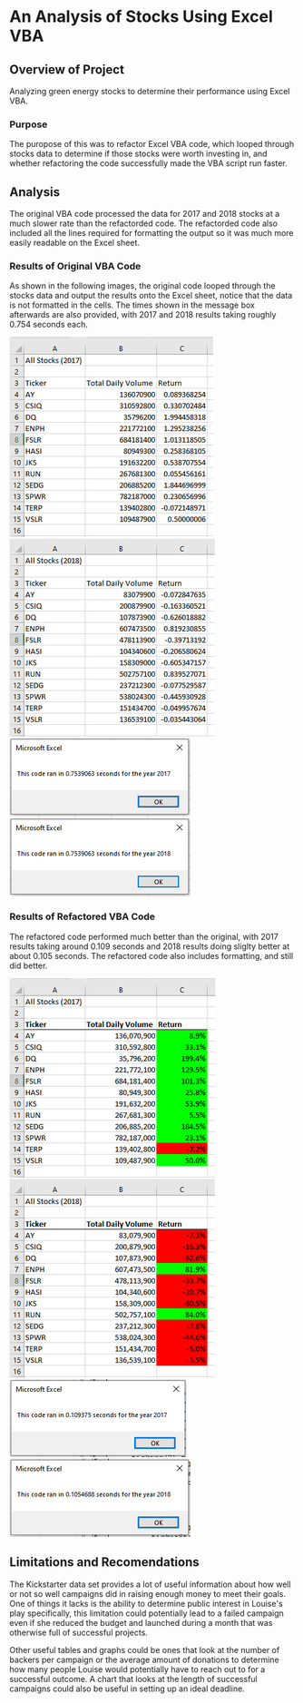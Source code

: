 # An Analysis of Stocks Using Excel VBA

## Overview of Project

Analyzing green energy stocks to determine their performance using Excel VBA.

### Purpose

The puropose of this was to refactor Excel VBA code, which looped through stocks data to determine if those stocks were worth investing in, and whether refactoring the code successfully made the VBA script run faster.

## Analysis

The original VBA code processed the data for 2017 and 2018 stocks at a much slower rate than the refactorded code. The refactorded code also included all the lines required for formatting the output so it was much more easily readable on the Excel sheet.

### Results of Original VBA Code

As shown in the following images, the original code looped through the stocks data and output the results onto the Excel sheet, notice that the data is not formatted in the cells. The times shown in the message box afterwards are also provided, with 2017 and 2018 results taking roughly 0.754 seconds each.

![2017 Results Original Code](https://github.com/psidhu42/stock-analysis/blob/main/resources/module_2017.PNG) ![2018 Results Original Code](https://github.com/psidhu42/stock-analysis/blob/main/resources/module_2018.PNG)
![2017 Runtime Original Code](https://github.com/psidhu42/stock-analysis/blob/main/resources/runtime_2017.PNG) ![2018 Runtime Original Code](https://github.com/psidhu42/stock-analysis/blob/main/resources/runtime_2018.PNG)

### Results of Refactored VBA Code

The refactored code performed much better than the original, with 2017 results taking around 0.109 seconds and 2018 results doing sliglty better at about 0.105 seconds. The refactored code also includes formatting, and still did better.

![2017 Results Refactored Code](https://github.com/psidhu42/stock-analysis/blob/main/resources/refactored_2017.PNG) ![2018 Results Refactored Code](https://github.com/psidhu42/stock-analysis/blob/main/resources/refactored_2018.PNG)
![2017 Runtime Refactored Code](https://github.com/psidhu42/stock-analysis/blob/main/resources/VBA_Challenge_2017.png) ![2018 Runtime Refactored Code](https://github.com/psidhu42/stock-analysis/blob/main/resources/VBA_Challenge_2018.png)

## Limitations and Recomendations

The Kickstarter data set provides a lot of useful information about how well or not so well campaigns did in raising enough money to meet their goals. One of things it lacks is the ability to determine public interest in Louise's play specifically, this limitation could potentially lead to a failed campaign even if she reduced the budget and launched during a month that was otherwise full of successful projects.

Other useful tables and graphs could be ones that look at the number of backers per campaign or the average amount of donations to determine how many people Louise would potentially have to reach out to for a successful outcome. A chart that looks at the length of successful campaigns could also be useful in setting up an ideal deadline.